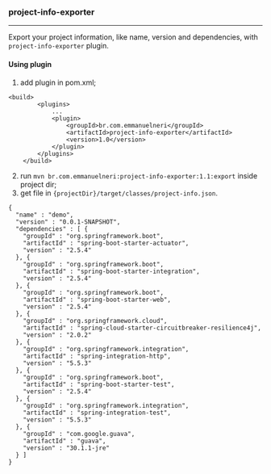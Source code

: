 ### project-info-exporter

----

Export your project information, like name, version and dependencies, with `project-info-exporter` plugin.

####  Using plugin

1. add plugin in pom.xml;
```
<build>
		<plugins>
            ...
			<plugin>
				<groupId>br.com.emmanuelneri</groupId>
				<artifactId>project-info-exporter</artifactId>
				<version>1.0</version>
			</plugin>
		</plugins>
	</build>
```

2. run `mvn br.com.emmanuelneri:project-info-exporter:1.1:export` inside project dir;
3. get file in `{projectDir}/target/classes/project-info.json`.
```
{
  "name" : "demo",
  "version" : "0.0.1-SNAPSHOT",
  "dependencies" : [ {
    "groupId" : "org.springframework.boot",
    "artifactId" : "spring-boot-starter-actuator",
    "version" : "2.5.4"
  }, {
    "groupId" : "org.springframework.boot",
    "artifactId" : "spring-boot-starter-integration",
    "version" : "2.5.4"
  }, {
    "groupId" : "org.springframework.boot",
    "artifactId" : "spring-boot-starter-web",
    "version" : "2.5.4"
  }, {
    "groupId" : "org.springframework.cloud",
    "artifactId" : "spring-cloud-starter-circuitbreaker-resilience4j",
    "version" : "2.0.2"
  }, {
    "groupId" : "org.springframework.integration",
    "artifactId" : "spring-integration-http",
    "version" : "5.5.3"
  }, {
    "groupId" : "org.springframework.boot",
    "artifactId" : "spring-boot-starter-test",
    "version" : "2.5.4"
  }, {
    "groupId" : "org.springframework.integration",
    "artifactId" : "spring-integration-test",
    "version" : "5.5.3"
  }, {
    "groupId" : "com.google.guava",
    "artifactId" : "guava",
    "version" : "30.1.1-jre"
  } ]
}
```
